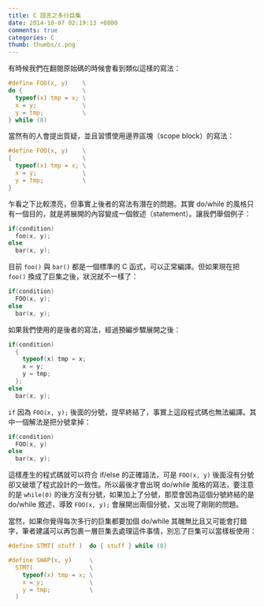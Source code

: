 ```yaml
---
title: C 語言之多行巨集
date: 2014-10-07 02:19:13 +0800
comments: true
categories: C
thumb: thumbs/c.png
---
```


有時候我們在翻閱原始碼的時候會看到類似這樣的寫法：

```c
#define FOO(x, y)    \
do {                 \
  typeof(x) tmp = x; \
  x = y;             \
  y = tmp;           \
} while (0)
```

當然有的人會提出質疑，並且習慣使用邊界區塊（scope block）的寫法：

```c
#define FOO(x, y)    \
{                    \
  typeof(x) tmp = x; \
  x = y;             \
  y = tmp;           \
}
```

乍看之下比較漂亮，但事實上後者的寫法有潛在的問題。其實 do/while 的風格只有一個目的，就是將展開的內容變成一個敘述（statement）。讓我們舉個例子：

```c
if(condition)
  foo(x, y);
else
  bar(x, y);
```

目前 `foo()` 與 `bar()` 都是一個標準的 C 函式，可以正常編譯。但如果現在把 `foo()` 換成了巨集之後，狀況就不一樣了：

```c
if(condition)
  FOO(x, y);
else
  bar(x, y);
```

如果我們使用的是後者的寫法，經過預編步驟展開之後：

```c
if(condition)
  {
    typeof(x) tmp = x;
    x = y;
    y = tmp;
  };
else
  bar(x, y);
```

`if` 因為 `FOO(x, y);` 後面的分號，提早終結了，事實上這段程式碼也無法編譯。其中一個解法是把分號拿掉：

```c
if(condition)
  FOO(x, y)
else
  bar(x, y);
```

這樣產生的程式碼就可以符合 if/else 的正確語法，可是 `FOO(x, y)` 後面沒有分號卻又破壞了程式設計的一致性。所以最後才會出現 do/while 風格的寫法，要注意的是 `while(0)` 的後方沒有分號，如果加上了分號，那麼會因為這個分號終結的是 do/while 敘述，導致 `FOO(x, y);` 會展開出兩個分號，又出現了剛剛的問題。

當然，如果你覺得每次多行的巨集都要加個 do/while 其醜無比且又可能會打錯字，筆者建議可以再包裹一層巨集去處理這件事情，別忘了巨集可以當樣板使用：

```c
#define STMT( stuff )  do { stuff } while (0)

#define SWAP(x, y)     \
  STMT(                \
    typeof(x) tmp = x; \
    x = y;             \
    y = tmp;           \
  )
```
